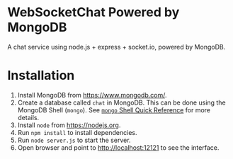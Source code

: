 WebSocketChat Powered by MongoDB
================================

A chat service using node.js + express + socket.io, powered by MongoDB.

# Installation

1. Install MongoDB from https://www.mongodb.com/.
2. Create a database called ```chat``` in MongoDB. This can be done using the MongoDB Shell (```mongo```). See [```mongo``` Shell Quick Reference](https://docs.mongodb.com/manual/reference/mongo-shell/) for more details. 
3. Install ```node``` from https://nodejs.org.
4. Run ```npm install``` to install dependencies.
5. Run ```node server.js``` to start the server.
6. Open browser and point to [http://localhost:12121](http://localhost:12121) to see the interface.
